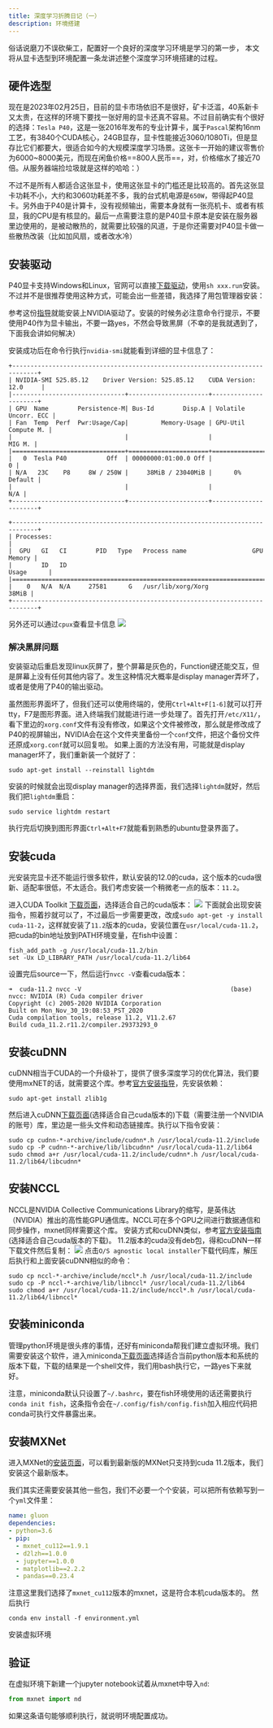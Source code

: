 ```yaml
---
title: 深度学习折腾日记（一）
description: 环境搭建
---
```


俗话说磨刀不误砍柴工，配置好一个良好的深度学习环境是学习的第一步， 本文将从显卡选型到环境配置一条龙讲述整个深度学习环境搭建的过程。

## 硬件选型
现在是2023年02月25日，目前的显卡市场依旧不是很好，矿卡泛滥，40系新卡又太贵，在这样的环境下要找一张好用的显卡还真不容易。不过目前确实有个很好的选择：`Tesla P40`，这是一张2016年发布的专业计算卡，属于`Pascal`架构16nm工艺，有3840个CUDA核心，24GB显存，显卡性能接近3060/1080Ti，但是显存比它们都要大，很适合如今的大规模深度学习场景。这张卡一开始的建议零售价为6000~8000美元，而现在闲鱼价格==800人民币==，对，价格缩水了接近70倍。从服务器端捡垃圾就是这样的哈哈：）

不过不是所有人都适合这张显卡，使用这张显卡的门槛还是比较高的。首先这张显卡功耗不小，大约和3060功耗差不多，我的台式机电源是`650W`，带得起P40显卡。另外由于P40是计算卡，没有视频输出，需要本身就有一张亮机卡、或者有核显，我的CPU是有核显的。最后一点需要注意的是P40显卡原本是安装在服务器里边使用的，是被动散热的，就需要比较强的风道，于是你还需要对P40显卡做一些散热改装（比如加风扇，或者改水冷）

## 安装驱动
P40显卡支持Windows和Linux，官网可以直接[下载驱动]()，使用`sh xxx.run`安装。不过并不是很推荐使用这种方式，可能会出一些差错，我选择了用包管理器安装：

参考这份[指导](https://docs.nvidia.com/datacenter/tesla/tesla-installation-notes/index.html#package-manager)就能安装上NVIDIA驱动了。安装的时候务必注意命令行提示，不要使用P40作为显卡输出，不要一路yes，不然会导致黑屏（不幸的是我就遇到了，下面我会讲如何解决）

安装成功后在命令行执行`nvidia-smi`就能看到详细的显卡信息了：
```shell
+-----------------------------------------------------------------------------+
| NVIDIA-SMI 525.85.12    Driver Version: 525.85.12    CUDA Version: 12.0     |
|-------------------------------+----------------------+----------------------+
| GPU  Name        Persistence-M| Bus-Id        Disp.A | Volatile Uncorr. ECC |
| Fan  Temp  Perf  Pwr:Usage/Cap|         Memory-Usage | GPU-Util  Compute M. |
|                               |                      |               MIG M. |
|===============================+======================+======================|
|   0  Tesla P40           Off  | 00000000:01:00.0 Off |                    0 |
| N/A   23C    P8     8W / 250W |     38MiB / 23040MiB |      0%      Default |
|                               |                      |                  N/A |
+-------------------------------+----------------------+----------------------+
 
+-----------------------------------------------------------------------------+
| Processes:                                                                  |
|  GPU   GI   CI        PID   Type   Process name                  GPU Memory |
|        ID   ID                                                   Usage      |
|=============================================================================|
|    0   N/A  N/A     27581      G   /usr/lib/xorg/Xorg                 38MiB |
+-----------------------------------------------------------------------------+
```
另外还可以通过`cpux`查看显卡信息
![](https://picture-bed-1301848969.cos.ap-shanghai.myqcloud.com/20230225210627.png)


### 解决黑屏问题
安装驱动后重启发现linux灰屏了，整个屏幕是灰色的，Function键还能交互，但是屏幕上没有任何其他内容了。发生这种情况大概率是display manager弄坏了，或者是使用了P40的输出驱动。

虽然图形界面坏了，但我们还可以使用终端的，使用`Ctrl+Alt+F[1-6]`就可以打开tty，F7是图形界面。进入终端我们就能进行进一步处理了。首先打开`/etc/X11/`，看下里边的`xorg.conf`文件有没有修改，如果这个文件被修改，那么就是修改成了P40的视屏输出，NVIDIA会在这个文件夹里备份一个`conf`文件，把这个备份文件还原成`xorg.conf`就可以回复啦。
如果上面的方法没有用，可能就是display manager坏了，我们重新装一个就好了：
```shell
sudo apt-get install --reinstall lightdm
```
安装的时候就会出现display manager的选择界面，我们选择`lightdm`就好，然后我们把`lightdm`重启：
```shell
sudo service lightdm restart
```
执行完后切换到图形界面`Ctrl+Alt+F7`就能看到熟悉的ubuntu登录界面了。


## 安装cuda
光安装完显卡还不能运行很多软件，默认安装的12.0的cuda，这个版本的cuda很新、适配率很低，不太适合。我们考虑安装一个稍微老一点的版本：`11.2`。

进入CUDA Toolkit [下载页面](https://developer.nvidia.com/cuda-downloads)，选择适合自己的cuda版本：
![](https://picture-bed-1301848969.cos.ap-shanghai.myqcloud.com/20230225210851.png)
下面就会出现安装指令，照着抄就可以了，不过最后一步需要更改，改成`sudo apt-get -y install cuda-11-2`，这样就安装了`11.2`版本的cuda，安装位置在`usr/local/cuda-11.2`，把cuda的bin地址放到PATH环境变量，在fish中设置：
```shell
fish_add_path -g /usr/local/cuda-11.2/bin
set -Ux LD_LIBRARY_PATH /usr/local/cuda-11.2/lib64
```
设置完后source一下，然后运行`nvcc -V`查看cuda版本：
```shell
➜  cuda-11.2 nvcc -V                                         (base)
nvcc: NVIDIA (R) Cuda compiler driver
Copyright (c) 2005-2020 NVIDIA Corporation
Built on Mon_Nov_30_19:08:53_PST_2020
Cuda compilation tools, release 11.2, V11.2.67
Build cuda_11.2.r11.2/compiler.29373293_0
```

## 安装cuDNN
cuDNN相当于CUDA的一个升级补丁，提供了很多深度学习的优化算法，我们要使用mxNET的话，就需要这个库。参考[官方安装指导](https://docs.nvidia.com/deeplearning/cudnn/install-guide/index.html)，先安装依赖：
```shell
sudo apt-get install zlib1g
```
然后进入cuDNN[下载页面](https://developer.nvidia.com/cudnn)(选择适合自己cuda版本的)下载（需要注册一个NVIDIA的账号）库，里边是一些头文件和动态链接库。执行以下指令安装：
```shell
sudo cp cudnn-*-archive/include/cudnn*.h /usr/local/cuda-11.2/include 
sudo cp -P cudnn-*-archive/lib/libcudnn* /usr/local/cuda-11.2/lib64 
sudo chmod a+r /usr/local/cuda-11.2/include/cudnn*.h /usr/local/cuda-11.2/lib64/libcudnn*
```

## 安装NCCL
NCCL是NVIDIA Collective Communications Library的缩写，是英伟达（NVIDIA）推出的高性能GPU通信库。NCCL可在多个GPU之间进行数据通信和同步操作，mxnet同样需要这个库。
安装方式和cuDNN类似，参考[官方安装指南](https://docs.nvidia.com/deeplearning/nccl/install-guide/index.html#debian)(选择适合自己cuda版本的下载)。
11.2版本的cuda没有deb包，得和cuDNN一样下载文件然后复制：
![](https://picture-bed-1301848969.cos.ap-shanghai.myqcloud.com/20230225212256.png)
点击`O/S agnostic local installer`下载代码库，解压后执行和上面安装cuDNN相似的命令：
```shell
sudo cp nccl-*-archive/include/nccl*.h /usr/local/cuda-11.2/include 
sudo cp -P nccl-*-archive/lib/libnccl* /usr/local/cuda-11.2/lib64 
sudo chmod a+r /usr/local/cuda-11.2/include/nccl*.h /usr/local/cuda-11.2/lib64/libnccl*
```

## 安装miniconda
管理python环境是很头疼的事情，还好有miniconda帮我们建立虚拟环境。我们需要安装这个软件，进入miniconda[下载页面](https://docs.conda.io/en/latest/miniconda.html)选择适合当前python版本和系统的版本下载，下载的结果是一个shell文件，我们用bash执行它，一路yes下来就好。

注意，miniconda默认只设置了`~/.bashrc`，要在fish环境使用的话还需要执行`conda init fish`，这条指令会在`~/.config/fish/config.fish`加入相应代码把conda可执行文件暴露出来。


## 安装MXNet
进入MXNet的[安装页面](https://mxnet.apache.org/versions/1.9.1/get_started?platform=linux&language=python&processor=gpu&environ=pip&)，可以看到最新版的MXNet只支持到cuda 11.2版本，我们安装这个最新版本。

我们其实还需要安装其他一些包，我们不必要一个个安装，可以把所有依赖写到一个`yml`文件里：
```yaml
name: gluon
dependencies:
- python=3.6
- pip:
  - mxnet_cu112==1.9.1
  - d2lzh==1.0.0
  - jupyter==1.0.0
  - matplotlib==2.2.2
  - pandas==0.23.4
```
注意这里我们选择了`mxnet_cu112`版本的mxnet，这是符合本机cuda版本的。
然后执行
```shell
conda env install -f environment.yml
```
安装虚拟环境

## 验证
在虚拟环境下新建一个jupyter notebook试着从mxnet中导入`nd`:
```python
from mxnet import nd
```
如果这条语句能够顺利执行，就说明环境配置成功。
